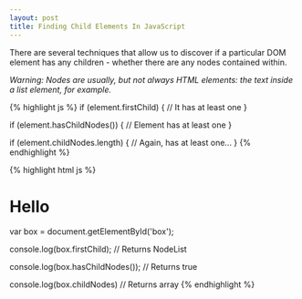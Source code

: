 ```yaml
---
layout: post
title: Finding Child Elements In JavaScript
---
```


There are several techniques that allow us to discover if a particular DOM element has any children - whether there are any nodes contained within. 

_Warning: Nodes are usually, but not always HTML elements: the text inside a list element, for example._

{% highlight js %}
if (element.firstChild) {
	// It has at least one
}

if (element.hasChildNodes()) {
	// Element has at least one
}

if (element.childNodes.length) {
	// Again, has at least one...
}
{% endhighlight %}

{% highlight html js %}
<div id="box">
  <h1>Hello</h1>
</div>

var box = document.getElementById('box');

console.log(box.firstChild);
// Returns NodeList

console.log(box.hasChildNodes());
// Returns true

console.log(box.childNodes)
// Returns array
{% endhighlight %}
